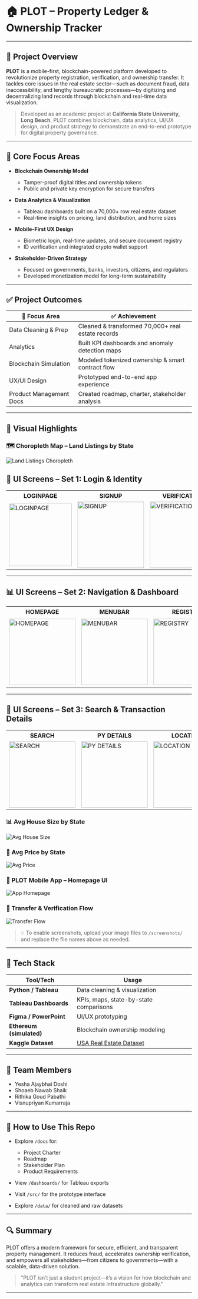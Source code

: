 # 🏠 PLOT – Property Ledger & Ownership Tracker

---

## 📌 Project Overview

**PLOT** is a mobile-first, blockchain-powered platform developed to revolutionize property registration, verification, and ownership transfer. It tackles core issues in the real estate sector—such as document fraud, data inaccessibility, and lengthy bureaucratic processes—by digitizing and decentralizing land records through blockchain and real-time data visualization.

> Developed as an academic project at **California State University, Long Beach**, PLOT combines blockchain, data analytics, UI/UX design, and product strategy to demonstrate an end-to-end prototype for digital property governance.

---

## 🎯 Core Focus Areas

- **Blockchain Ownership Model**
  - Tamper-proof digital titles and ownership tokens
  - Public and private key encryption for secure transfers

- **Data Analytics & Visualization**
  - Tableau dashboards built on a 70,000+ row real estate dataset
  - Real-time insights on pricing, land distribution, and home sizes

- **Mobile-First UX Design**
  - Biometric login, real-time updates, and secure document registry
  - ID verification and integrated crypto wallet support

- **Stakeholder-Driven Strategy**
  - Focused on governments, banks, investors, citizens, and regulators
  - Developed monetization model for long-term sustainability

---

## ✅ Project Outcomes

| 📌 Focus Area           | ✅ Achievement                                      |
|-------------------------|-----------------------------------------------------|
| Data Cleaning & Prep    | Cleaned & transformed 70,000+ real estate records   |
| Analytics               | Built KPI dashboards and anomaly detection maps     |
| Blockchain Simulation   | Modeled tokenized ownership & smart contract flow   |
| UX/UI Design            | Prototyped end-to-end app experience                |
| Product Management Docs | Created roadmap, charter, stakeholder analysis      |

---

## 📸 Visual Highlights

### 🗺️ Choropleth Map – Land Listings by State
![Land Listings Choropleth](screenshots/choropleth_map.png)

## 🔐 UI Screens – Set 1: Login & Identity

<table align="center">
  <tr>
    <th>LOGINPAGE</th>
    <th>SIGNUP</th>
    <th>VERIFICATION</th>
    <th>HOMEPAGE</th>
    <th>USERID</th>
  </tr>
  <tr>
    <td><img width="170" alt="LOGINPAGE" src="https://github.com/user-attachments/assets/e2d64bcc-e160-42c9-ad03-240865350491" /></td>
    <td><img width="180" alt="SIGNUP" src="https://github.com/user-attachments/assets/f84559e6-854a-4852-8d23-92f67ca97f49" /></td>
    <td><img width="180" alt="VERIFICATION" src="https://github.com/user-attachments/assets/7de7f4df-20d6-49e2-9d61-e9612e44dcc5" /></td>
    <td><img width="180" alt="HOMEPAGE" src="https://github.com/user-attachments/assets/3a744f32-b702-434a-b23c-395dc0a175b8" /></td>
    <td><img width="174" alt="USERID" src="https://github.com/user-attachments/assets/5aa2dc38-8697-4831-833f-dd9f453f8666" /></td>
  </tr>
</table>

---

## 📊 UI Screens – Set 2: Navigation & Dashboard

<table align="center">
  <tr>
    <th>HOMEPAGE</th>
    <th>MENUBAR</th>
    <th>REGISTRY</th>
    <th>ANALYTICS</th>
    <th>TRANSFER</th>
  </tr>
  <tr>
    <td><img width="180" alt="HOMEPAGE" src="https://github.com/user-attachments/assets/c40a78fd-7a7d-45ed-a87a-71b406025065" /></td>
    <td><img width="180" alt="MENUBAR" src="https://github.com/user-attachments/assets/841cd0a9-a6d3-4631-a0af-12ae9587259c" /></td>
    <td><img width="180" alt="REGISTRY" src="https://github.com/user-attachments/assets/ab771129-796f-46a3-a6da-ee9fc2595312" /></td>
    <td><img width="186" alt="ANALYTICS" src="https://github.com/user-attachments/assets/e299f73c-ea06-400b-af25-25c8e9fa77fa" /></td>
    <td><img width="180" alt="TRANSFER" src="https://github.com/user-attachments/assets/ddfcbfbf-ca37-439a-911e-5b84d88cccf8" /></td>
  </tr>
</table>

---

## 🧭 UI Screens – Set 3: Search & Transaction Details

<table align="center">
  <tr>
    <th>SEARCH</th>
    <th>PY DETAILS</th>
    <th>LOCATION</th>
    <th>HISTORY</th>
    <th>TRANSACTION</th>
  </tr>
  <tr>
    <td><img width="180" alt="SEARCH" src="https://github.com/user-attachments/assets/b395cf0f-b602-4d8f-9c88-c101c2200f10" /></td>
    <td><img width="180" alt="PY DETAILS" src="https://github.com/user-attachments/assets/38a481f3-92ad-4eb9-ad9b-d70a8570f075" /></td>
    <td><img width="180" alt="LOCATION" src="https://github.com/user-attachments/assets/eee557c4-a4fd-4f86-a3b1-9df96656c8cc" /></td>
    <td><img width="180" alt="HISTORY" src="https://github.com/user-attachments/assets/9edcec5a-186a-4761-b1df-f5d616a85e6e" /></td>
    <td><img width="180" alt="TRANSACTION" src="https://github.com/user-attachments/assets/719bac0d-97fc-4036-ac57-f22fc0e487bb" /></td>
  </tr>
</table>



### 📊 Avg House Size by State
![Avg House Size](screenshots/avg_house_size_bar.png)

### 💸 Avg Price by State
![Avg Price](screenshots/avg_price_bar.png)

### 📱 PLOT Mobile App – Homepage UI
![App Homepage](screenshots/ui_homepage.png)

### 🔁 Transfer & Verification Flow
![Transfer Flow](screenshots/ui_transfer.png)

> 💡 To enable screenshots, upload your image files to `/screenshots/` and replace the file names above as needed.

---

## 🧠 Tech Stack

| Tool/Tech            | Usage                                  |
|----------------------|-----------------------------------------|
| **Python / Tableau** | Data cleaning & visualization           |
| **Tableau Dashboards** | KPIs, maps, state-by-state comparisons |
| **Figma / PowerPoint** | UI/UX prototyping                      |
| **Ethereum (simulated)** | Blockchain ownership modeling        |
| **Kaggle Dataset**   | [USA Real Estate Dataset](https://www.kaggle.com/datasets/ahmedshahriarsakib/usa-real-estate-dataset) |

---

## 👥 Team Members

- Yesha Ajaybhai Doshi  
- Shoaeb Nawab Shaik  
- Rithika Goud Pabathi  
- Visnupriyan Kumarraja  

---

## 📂 How to Use This Repo

- Explore `/docs` for:
  - Project Charter
  - Roadmap
  - Stakeholder Plan
  - Product Requirements

- View `/dashboards/` for Tableau exports  
- Visit `/src/` for the prototype interface  
- Explore `/data/` for cleaned and raw datasets  

---

## 🔍 Summary

PLOT offers a modern framework for secure, efficient, and transparent property management. It reduces fraud, accelerates ownership verification, and empowers all stakeholders—from citizens to governments—with a scalable, data-driven solution.

> "PLOT isn’t just a student project—it’s a vision for how blockchain and analytics can transform real estate infrastructure globally."

---


